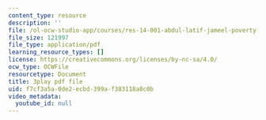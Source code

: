 ```yaml
---
content_type: resource
description: ''
file: /ol-ocw-studio-app/courses/res-14-001-abdul-latif-jameel-poverty-action-lab-executive-training-evaluating-social-programs-2009-spring-2009/f7cf3a5a0de2ecbd399af383118a8c0b_UZzWXYgQ4YM.pdf
file_size: 121997
file_type: application/pdf
learning_resource_types: []
license: https://creativecommons.org/licenses/by-nc-sa/4.0/
ocw_type: OCWFile
resourcetype: Document
title: 3play pdf file
uid: f7cf3a5a-0de2-ecbd-399a-f383118a8c0b
video_metadata:
  youtube_id: null
---
```

